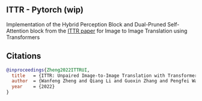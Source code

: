 ## ITTR - Pytorch (wip)

Implementation of the Hybrid Perception Block and Dual-Pruned Self-Attention block from the <a href="https://arxiv.org/abs/2203.16015">ITTR paper</a> for Image to Image Translation using Transformers

## Citations

```bibtex
@inproceedings{Zheng2022ITTRUI,
  title   = {ITTR: Unpaired Image-to-Image Translation with Transformers},
  author  = {Wanfeng Zheng and Qiang Li and Guoxin Zhang and Pengfei Wan and Zhongyuan Wang},
  year    = {2022}
}
```

